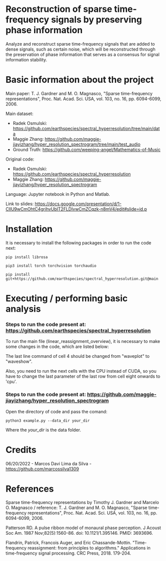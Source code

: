 # Reconstruction of sparse time-frequency signals by preserving phase information

Analyze and reconstruct sparse time-frequency signals that are added to dense signals, such as certain noise, which will be reconstructed through the preservation of phase information that serves as a consensus for signal information stability.

# Basic information about the project

Main paper: T. J. Gardner and M. O. Magnasco, "Sparse time-frequency representations", Proc. Nat. Acad. Sci. USA, vol. 103, no. 16, pp. 6094-6099, 2006.

Main dataset: 

* Radek Osmulski: https://github.com/earthspecies/spectral_hyperresolution/tree/main/data
* Maggie Zhang: https://github.com/maggie-jiayizhang/hyper_resolution_spectrogram/tree/main/test_audio
* Ground Truth: https://github.com/weeping-angel/Mathematics-of-Music

Original code: 
* Radek Osmulski: https://github.com/earthspecies/spectral_hyperresolution
* Maggie Zhang: https://github.com/maggie-jiayizhang/hyper_resolution_spectrogram

Language: Jupyter notebook in Python and Matlab.

Link to slides: https://docs.google.com/presentation/d/1-CIlU9wCmOhtC4grihvUbIT2FLDIvwCmZCqzk-n8mV4/edit#slide=id.p

# Installation

It is necessary to install the following packages in order to run the code next:

`pip install librosa`

`pip3 install torch torchvision torchaudio`

`pip install git+https://github.com/earthspecies/spectral_hyperresolution.git@main`

# Executing / performing basic analysis

### Steps to run the code present at: https://github.com/earthspecies/spectral_hyperresolution

To run the main file (linear_reassignment_overview), it is necessary to make some changes in the code, which are listed below:

The last line command of cell 4 should be changed from "waveplot" to "waveshow".

Also, you need to run the next cells with the CPU instead of CUDA, so you have to change the last parameter of the last row from cell eight onwards to 'cpu'.

### Steps to run the code present at: https://github.com/maggie-jiayizhang/hyper_resolution_spectrogram

Open the directory of code and pass the comand:

`python3 example.py --data_dir your_dir`

Where the *your_dir* is the data folder.

# Credits

06/20/2022 - Marcos Davi Lima da Silva - https://github.com/marcossilva1309

# References

Sparse time-frequency representations by Timothy J. Gardner and Marcelo O. Magnasco / reference: T. J. Gardner and M. O. Magnasco, "Sparse time-frequency representations", Proc. Nat. Acad. Sci. USA, vol. 103, no. 16, pp. 6094-6099, 2006.

Patterson RD. A pulse ribbon model of monaural phase perception. J Acoust Soc Am. 1987 Nov;82(5):1560-86. doi: 10.1121/1.395146. PMID: 3693696.

Flandrin, Patrick, Francois Auger, and Eric Chassande-Mottin. "Time-frequency reassignment: from principles to algorithms." Applications in time-frequency signal processing. CRC Press, 2018. 179-204.

